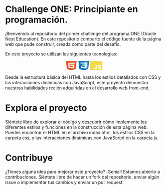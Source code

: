 # Challenge ONE: Principiante en programación.
¡Bienvenido al repositorio del  primer challenge del programa ONE (Oracle Next Education). En este repositorio comparto el código fuente de la página web que pude construir, creada como parte del desafío. 

En este proyecto se utilizan las siguientes tecnologias: 

<div style="display: flex; justify-content: center;" height: 300px;>
    <img align="center" alt="Rafa-HTML" height="30" width="40" src="https://raw.githubusercontent.com/devicons/devicon/master/icons/html5/html5-original.svg">
    <img align="center" alt="Rafa-CSS" height="30" width="40" src="https://raw.githubusercontent.com/devicons/devicon/master/icons/css3/css3-original.svg">
    <img align="center" alt="Rafa-Js" height="30" width="40" src="https://raw.githubusercontent.com/devicons/devicon/master/icons/javascript/javascript-plain.svg">
</div>  
<p margin= 16px>Desde la estructura básica del HTML hasta los estilos detallados con CSS y las interacciones dinámicas con JavaScript, este proyecto demuestra nuestras habilidades recién adquiridas en el desarrollo web front-end.</p>

# Explora el proyecto
Siéntete libre de explorar el código y descubrir cómo implemente los diferentes estilos y funciones en la construcción de esta página web. 
Puedes encontrar el HTML en el archivo index.html, los estilos CSS en la carpeta css, y las interacciones dinámicas con JavaScript en la carpeta js.

# Contribuye
¿Tienes alguna idea para mejorar este proyecto? ¡Genial! Estamos abierto a contribuciones. 
Siéntete libre de hacer un fork del repositorio, enviar algún issue o implementar tus cambios y enviar un pull request.
